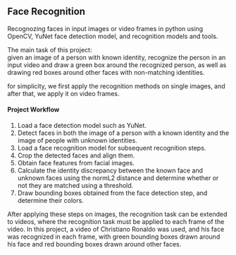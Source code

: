## Face Recognition
Recognozing faces in input images or video frames in python using OpenCV, YuNet face detection model, and recognition models and tools.
  
The main task of this project:  
given an image of a person with known identity, recognize the person in an input video and draw a green box around the recognized person, as well as drawing red boxes around other faces with non-matching identities.

for simplicity, we first apply the recognition methods on single images, and after that, we apply it on video frames.

#### Project Workflow 
1. Load a face detection model such as YuNet.
2. Detect faces in both the image of a person with a known identity and the image of people with unknown identities.
3. Load a face recognition model for subsequent recognition steps.
4. Crop the detected faces and align them.
5. Obtain face features from facial images.
6. Calculate the identity discrepancy between the known face and unknown faces using the normL2 distance and determine whether or not they are matched using a threshold.
7. Draw bounding boxes obtained from the face detection step, and determine their colors.

After applying these steps on images, the recognition task can be extended to videos, where the recognition task must be applied to each frame of the video. In this project, a video of Christiano Ronaldo was used, and his face was recognized in each frame, with green bounding boxes drawn around his face and red bounding boxes drawn around other faces.
